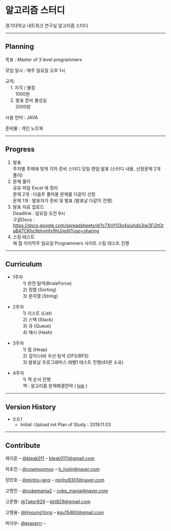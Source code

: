# 알고리즘 스터디

경기대학교 네트워크 연구실 알고리즘 스터디
<!--
![](header.png) 
-->
---

## Planning

목표 : Master of 3 level programmers

모임 일시 : 매주 일요일 오후 1시

규칙:  
&nbsp;&nbsp;&nbsp;&nbsp;1. 지각 / 불참  
&nbsp;&nbsp;&nbsp;&nbsp;&nbsp;&nbsp;&nbsp;&nbsp;1000원  
&nbsp;&nbsp;&nbsp;&nbsp;2. 발표 준비 불성실  
&nbsp;&nbsp;&nbsp;&nbsp;&nbsp;&nbsp;&nbsp;&nbsp;2000원

사용 언어 : JAVA

준비물 : 개인 노트북
    
---

## Progress

1. 발표  
    주차별 주제에 맞게 각자 준비
    스터디 당일 랜덤 발표 (스터디 내용, 선정문제 2개 풀이)
2. 문제 풀이  
    공유 파일 Excel 에 정리  
    문제 2개 : 다음주 풀어올 문제를 다같이 선정  
    문제 1개 : 발표자가 준비 및 발표 (발표날 다같이 진행)
3. 발표 자료 업로드  
    Deadline : 일요일 오전 9시  
    구글Docs : https://docs.google.com/spreadsheets/d/1c7XnY03q4siuhds3iw3Fi2tOraB47CKhc9ptvmfx9hU/edit?usp=sharing
4. 스킬 테스트  
    매 월 마지막주 일요일 Programmers 사이트 스킬 테스트 진행
---

## Curriculum

* 1주차  
&nbsp;&nbsp;&nbsp;&nbsp;&nbsp;&nbsp;&nbsp;&nbsp;1) 완전 탐색(BruteForce)  
&nbsp;&nbsp;&nbsp;&nbsp;&nbsp;&nbsp;&nbsp;&nbsp;2) 정렬 (Sorting)  
&nbsp;&nbsp;&nbsp;&nbsp;&nbsp;&nbsp;&nbsp;&nbsp;3) 문자열 (String)  

* 2주차  
&nbsp;&nbsp;&nbsp;&nbsp;&nbsp;&nbsp;&nbsp;&nbsp;1) 리스트 (List)  
&nbsp;&nbsp;&nbsp;&nbsp;&nbsp;&nbsp;&nbsp;&nbsp;2) 스택 (Stack)  
&nbsp;&nbsp;&nbsp;&nbsp;&nbsp;&nbsp;&nbsp;&nbsp;3) 큐 (Queue)  
&nbsp;&nbsp;&nbsp;&nbsp;&nbsp;&nbsp;&nbsp;&nbsp;4) 해시 (Hash)

* 3주차  
&nbsp;&nbsp;&nbsp;&nbsp;&nbsp;&nbsp;&nbsp;&nbsp;1) 힙 (Heap)  
&nbsp;&nbsp;&nbsp;&nbsp;&nbsp;&nbsp;&nbsp;&nbsp;2) 깊이/너비 우선 탐색 (DFS/BFS)  
&nbsp;&nbsp;&nbsp;&nbsp;&nbsp;&nbsp;&nbsp;&nbsp;3) 발표날 프로그래머스 레벨1 테스트 진행(40분 소요)

* 4주차  
&nbsp;&nbsp;&nbsp;&nbsp;&nbsp;&nbsp;&nbsp;&nbsp;1) 책 순서 진행  
&nbsp;&nbsp;&nbsp;&nbsp;&nbsp;&nbsp;&nbsp;&nbsp;책 : 알고리즘 문제해결전략 ( [link](https://book.naver.com/bookdb/book_detail.nhn?bid=7058764) )

---

## Version History

* 0.0.1
    * Initial: Upload init Plan of Study : 2019.11.03

<!--
* 0.2.0
    * CHANGE: Remove `setDefaultXYZ()`
    * ADD: Add `init()`
* 0.1.1
    * FIX: Crash when calling `baz()` (Thanks @GenerousContributorName!)
* 0.1.0
    * The first proper release
    * CHANGE: Rename `foo()` to `bar()`
* 0.0.1
    * Work in progress
-->

---
## Contribute

채지훈 – [@blesk011](https://github.com/blesk011) – 
blesk0111@gmail.com

허호진 - [@cowmoomoo](https://github.com/cowmoomoo) – 
h_hojin@naver.com

장민호 - [@minho-jang](https://github.com/minho-jang) – 
minho9301@naver.com

고명진 - [@cokemania2](https://github.com/cokemania2) – 
coke_mania@naver.com

고준형- [@Taker829](https://github.com/Taker829) – 
kkt829@gmail.com

고형용- [@HyoungYong](https://github.com/HyoungYong) – 
kgu15460@gmail.com

박지우- [@eraserrr](https://github.com/eraserrr) – 
<!--
[https://github.com/yourname/github-link](https://github.com/dbader/)
-->
<!--
## Contributing

1. Fork it (<https://github.com/yourname/yourproject/fork>)
2. Create your feature branch (`git checkout -b feature/fooBar`)
3. Commit your changes (`git commit -am 'Add some fooBar'`)
4. Push to the branch (`git push origin feature/fooBar`)
5. Create a new Pull Request
>
<!-- Markdown link & img dfn's -->
<!--
[npm-image]: https://img.shields.io/npm/v/datadog-metrics.svg?style=flat-square
[npm-url]: https://npmjs.org/package/datadog-metrics
[npm-downloads]: https://img.shields.io/npm/dm/datadog-metrics.svg?style=flat-square
[travis-image]: https://img.shields.io/travis/dbader/node-datadog-metrics/master.svg?style=flat-square
[travis-url]: https://travis-ci.org/dbader/node-datadog-metrics
[wiki]: https://github.com/yourname/yourproject/wiki
-->
